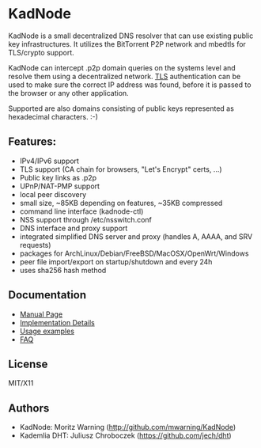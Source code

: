 # KadNode

KadNode is a small decentralized DNS resolver that can use existing public key infrastructures. It utilizes the BitTorrent P2P network and mbedtls for TLS/crypto support.

KadNode can intercept .p2p domain queries on the systems level and resolve them using a decentralized network. [TLS](https://de.wikipedia.org/wiki/Transport_Layer_Security) authentication can be used to make sure the correct IP address was found, before it is passed to the browser or any other application.

Supported are also domains consisting of public keys represented as hexadecimal characters. :-)

## Features:

* IPv4/IPv6 support
* TLS support (CA chain for browsers, "Let's Encrypt" certs, ...)
* Public key links as <public-hex-key>.p2p
* UPnP/NAT-PMP support
* local peer discovery
* small size, ~85KB depending on features, ~35KB compressed
* command line interface (kadnode-ctl)
* NSS support through /etc/nsswitch.conf
* DNS interface and proxy support
* integrated simplified DNS server and proxy (handles A, AAAA, and SRV requests)
* packages for ArchLinux/Debian/FreeBSD/MacOSX/OpenWrt/Windows
* peer file import/export on startup/shutdown and every 24h
* uses sha256 hash method

## Documentation

- [Manual Page](misc/manpage.md)
- [Implementation Details](misc/implementation.md)
- [Usage examples](misc/examples.md)
- [FAQ](misc/faq.md)

## License

  MIT/X11

## Authors

  * KadNode: Moritz Warning (http://github.com/mwarning/KadNode)
  * Kademlia DHT: Juliusz Chroboczek (https://github.com/jech/dht)
